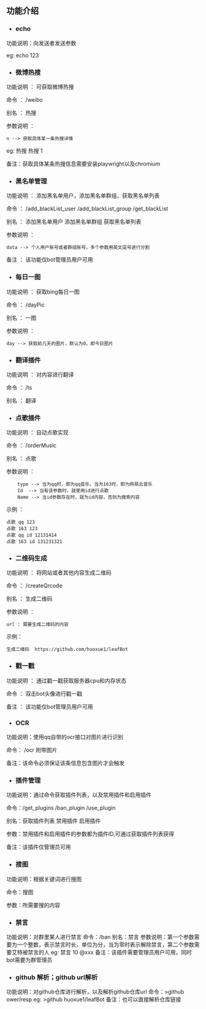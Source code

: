 ## 功能介绍

+ ### echo

功能说明：向发送者发送参数

eg: echo 123



+ ### 微博热搜

功能说明 ： 可获取微博热搜

命令 ： /weibo

别名 ： 热搜

参数说明 ： 

    n --> 获取具体某一条热搜详情

eg: 热搜
    热搜 1

备注：获取具体某条热搜信息需要安装playwright以及chromium


+ ### 黑名单管理

功能说明 ： 添加黑名单用户，添加黑名单群组，获取黑名单列表

命令 ： /add_blackList_user  /add_blackList_group  /get_blackList

别名 ： 添加黑名单用户    添加黑名单群组    获取黑名单列表

参数说明 ： 

    data --> 个人用户账号或者群组账号，多个参数用英文逗号进行分割

备注 ： 该功能仅bot管理员用户可用


+ ### 每日一图

功能说明 ： 获取bing每日一图

命令 ： /dayPic

别名 ： 一图

参数说明 ： 

    day --> 获取前几天的图片，默认为0，即今日图片

+ ### 翻译插件

功能说明 ： 对内容进行翻译

命令 ： /ts

别名 ： 翻译


+ ### 点歌插件

功能说明 ： 自动点歌实现

命令 ： /orderMusic

别名 ： 点歌

参数说明 ：

        type --> 当为qq时，即为qq音乐，当为163时，即为网易云音乐
        Id  --> 当有该参数时，就使用id进行点歌
        Name --> 当id参数存在时，就为id内容，否则为搜索内容

示例 ： 

    点歌 qq 123
    点歌 163 123
    点歌 qq id 12131414
    点歌 163 id 131231321

+ ### 二维码生成

功能说明 ： 将网站或者其他内容生成二维码

命令 ： /createQrcode

别名 ： 生成二维码

参数说明 ：

    url : 需要生成二维码的内容

示例：

    生成二维码  https://github.com/huoxue1/leafBot


+ ### 戳一戳

功能说明 ： 通过戳一戳获取服务器cpu和内存状态

命令 ： 双击bot头像进行戳一戳

备注 ： 该功能仅bot管理员用户可用


+ ### OCR

功能说明：使用qq自带的ocr接口对图片进行识别

命令： /ocr 附带图片

备注：该命令必须保证该条信息包含图片才会触发

+ ### 插件管理

功能说明：通过命令获取插件列表，以及禁用插件和启用插件

命令：/get_plugins    /ban_plugin   /use_plugin

别名：获取插件列表    禁用插件  启用插件

参数：禁用插件和启用插件的参数都为插件ID,可通过获取插件列表获得

备注：该插件仅管理员可用

+ ### 搜图

功能说明：根据关键词进行搜图

命令：搜图

参数：所需要搜的内容

+ ### 禁言
功能说明：对群里某人进行禁言
命令：/ban
别名：禁言
参数说明：第一个参数需要为一个整数，表示禁言时长，单位为分，当为零时表示解除禁言，第二个参数需要艾特被禁言的人
eg: 禁言 10 @xxx
备注：该插件需要管理员用户可用，同时bot需要为群管理员

+ ### github 解析；github url解析
功能说明：对github仓库进行解析，以及解析github仓库url
命令：>github ower/resp
eg: >github huoxue1/leafBot
备注：也可以直接解析仓库链接

